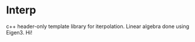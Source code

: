 # Interp


c++ header-only template library for iterpolation. Linear algebra done using Eigen3. Hi!




